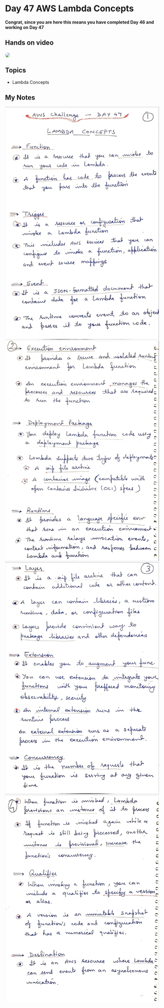 # Day 47 AWS Lambda Concepts

**Congrat, since you are here this means you have completed Day 46 and working on Day 47**

## Hands on video
<a href="https://youtu.be/tR_0WmTKBcs">
<img src="https://i3.ytimg.com/vi/tR_0WmTKBcs/hqdefault.jpg" align="center" width="200" style="border-radius:40px" />
</a>

## Topics
  - Lambda Concepts

## My Notes
  ![1](./images/48c156110acd36f91a03b6258499f4bb71d49f86.jpeg)
  ![2](./images/7747975adccca4643367167e986fcd569350e5d7.jpeg)
  ![3](./images/38315ce3a5e57cc1ed04f861becb9786f2bf735f.jpeg)
  ![4](./images/0538126b63bf759714c57958bcd9ac09b29ac11a.jpeg)

